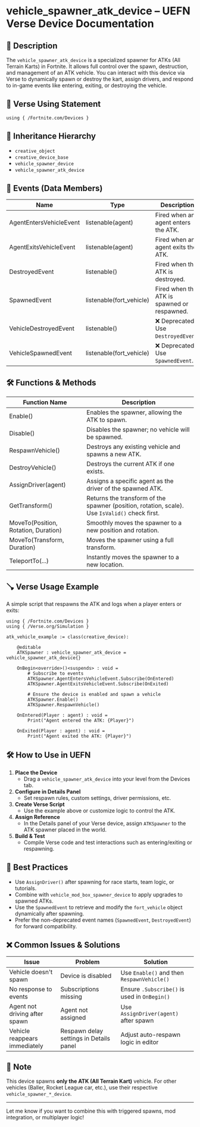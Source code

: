 # vehicle_spawner_atk_device – UEFN Verse Device Documentation

## 🔹 Description
The `vehicle_spawner_atk_device` is a specialized spawner for ATKs (All Terrain Karts) in Fortnite. It allows full control over the spawn, destruction, and management of an ATK vehicle. You can interact with this device via Verse to dynamically spawn or destroy the kart, assign drivers, and respond to in-game events like entering, exiting, or destroying the vehicle.

## 🧱 Verse Using Statement
```verse
using { /Fortnite.com/Devices }
```

## 🔗 Inheritance Hierarchy
- `creative_object`
- `creative_device_base`
- `vehicle_spawner_device`
- `vehicle_spawner_atk_device`

## 🦩 Events (Data Members)
| Name                    | Type                      | Description                                               |
|-------------------------|---------------------------|-----------------------------------------------------------|
| AgentEntersVehicleEvent | listenable(agent)         | Fired when an agent enters the ATK.                      |
| AgentExitsVehicleEvent  | listenable(agent)         | Fired when an agent exits the ATK.                       |
| DestroyedEvent          | listenable()              | Fired when the ATK is destroyed.                         |
| SpawnedEvent            | listenable(fort_vehicle)  | Fired when the ATK is spawned or respawned.             |
| VehicleDestroyedEvent   | listenable()              | ❌ Deprecated. Use `DestroyedEvent`.                  |
| VehicleSpawnedEvent     | listenable(fort_vehicle)  | ❌ Deprecated. Use `SpawnedEvent`.                    |

## 🛠️ Functions & Methods
| Function Name       | Description                                                            |
|---------------------|------------------------------------------------------------------------|
| Enable()            | Enables the spawner, allowing the ATK to spawn.                        |
| Disable()           | Disables the spawner; no vehicle will be spawned.                      |
| RespawnVehicle()    | Destroys any existing vehicle and spawns a new ATK.                    |
| DestroyVehicle()    | Destroys the current ATK if one exists.                                |
| AssignDriver(agent) | Assigns a specific agent as the driver of the spawned ATK.             |
| GetTransform()      | Returns the transform of the spawner (position, rotation, scale). Use `IsValid()` check first. |
| MoveTo(Position, Rotation, Duration) | Smoothly moves the spawner to a new position and rotation. |
| MoveTo(Transform, Duration)         | Moves the spawner using a full transform.                |
| TeleportTo(...)     | Instantly moves the spawner to a new location.                         |

## 🪠 Verse Usage Example
A simple script that respawns the ATK and logs when a player enters or exits:

```verse
using { /Fortnite.com/Devices }
using { /Verse.org/Simulation }

atk_vehicle_example := class(creative_device):

    @editable
    ATKSpawner : vehicle_spawner_atk_device = vehicle_spawner_atk_device{}

    OnBegin<override>()<suspends> : void =
        # Subscribe to events
        ATKSpawner.AgentEntersVehicleEvent.Subscribe(OnEntered)
        ATKSpawner.AgentExitsVehicleEvent.Subscribe(OnExited)

        # Ensure the device is enabled and spawn a vehicle
        ATKSpawner.Enable()
        ATKSpawner.RespawnVehicle()

    OnEntered(Player : agent) : void =
        Print("Agent entered the ATK: {Player}")

    OnExited(Player : agent) : void =
        Print("Agent exited the ATK: {Player}")
```

## 🛠️ How to Use in UEFN
1. **Place the Device**
    - Drag a `vehicle_spawner_atk_device` into your level from the Devices tab.
2. **Configure in Details Panel**
    - Set respawn rules, custom settings, driver permissions, etc.
3. **Create Verse Script**
    - Use the example above or customize logic to control the ATK.
4. **Assign Reference**
    - In the Details panel of your Verse device, assign `ATKSpawner` to the ATK spawner placed in the world.
5. **Build & Test**
    - Compile Verse code and test interactions such as entering/exiting or respawning.

## 🧠 Best Practices
- Use `AssignDriver()` after spawning for race starts, team logic, or tutorials.
- Combine with `vehicle_mod_box_spawner_device` to apply upgrades to spawned ATKs.
- Use the `SpawnedEvent` to retrieve and modify the `fort_vehicle` object dynamically after spawning.
- Prefer the non-deprecated event names (`SpawnedEvent`, `DestroyedEvent`) for forward compatibility.

## ❌ Common Issues & Solutions
| Issue                         | Problem                            | Solution                                  |
|-------------------------------|-------------------------------------|-------------------------------------------|
| Vehicle doesn't spawn         | Device is disabled                  | Use `Enable()` and then `RespawnVehicle()`|
| No response to events         | Subscriptions missing               | Ensure `.Subscribe()` is used in `OnBegin()`|
| Agent not driving after spawn | Agent not assigned                  | Use `AssignDriver(agent)` after spawn     |
| Vehicle reappears immediately | Respawn delay settings in Details panel | Adjust auto-respawn logic in editor   |

## 📌 Note
This device spawns **only the ATK (All Terrain Kart)** vehicle. For other vehicles (Baller, Rocket League car, etc.), use their respective `vehicle_spawner_*_device`.

---

Let me know if you want to combine this with triggered spawns, mod integration, or multiplayer logic!

